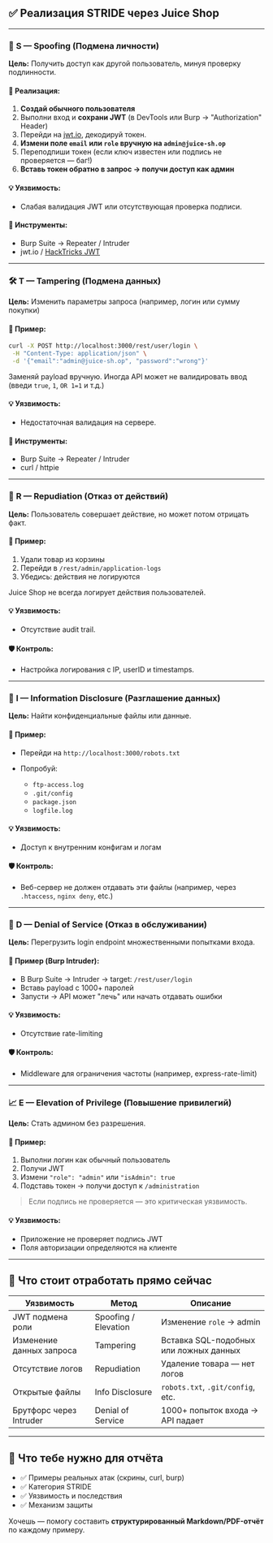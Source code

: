 ## ✅ Реализация STRIDE через Juice Shop

---

### 📌 **S — Spoofing (Подмена личности)**

**Цель:** Получить доступ как другой пользователь, минуя проверку подлинности.

#### 🔧 Реализация:

1. **Создай обычного пользователя**
2. Выполни вход и **сохрани JWT** (в DevTools или Burp → "Authorization" Header)
3. Перейди на [jwt.io](https://jwt.io), декодируй токен.
4. **Измени поле `email` или `role` вручную на `admin@juice-sh.op`**
5. Переподпиши токен (если ключ известен или подпись не проверяется — баг!)
6. **Вставь токен обратно в запрос → получи доступ как админ**

#### 💡 Уязвимость:

* Слабая валидация JWT или отсутствующая проверка подписи.

#### 🔨 Инструменты:

* Burp Suite → Repeater / Intruder
* jwt.io / [HackTricks JWT](https://book.hacktricks.xyz/pentesting-web/hacking-jwt-tokens)

---

### 🛠 **T — Tampering (Подмена данных)**

**Цель:** Изменить параметры запроса (например, логин или сумму покупки)

#### 🔧 Пример:

```bash
curl -X POST http://localhost:3000/rest/user/login \
 -H "Content-Type: application/json" \
 -d '{"email":"admin@juice-sh.op", "password":"wrong"}'
```

Заменяй payload вручную. Иногда API может не валидировать ввод (введи `true`, `1`, `OR 1=1` и т.д.)

#### 💡 Уязвимость:

* Недостаточная валидация на сервере.

#### 🔨 Инструменты:

* Burp Suite → Repeater / Intruder
* curl / httpie

---

### 🧾 **R — Repudiation (Отказ от действий)**

**Цель:** Пользователь совершает действие, но может потом отрицать факт.

#### 🔧 Пример:

1. Удали товар из корзины
2. Перейди в `/rest/admin/application-logs`
3. Убедись: действия не логируются

Juice Shop не всегда логирует действия пользователей.

#### 💡 Уязвимость:

* Отсутствие audit trail.

#### 🛡️ Контроль:

* Настройка логирования с IP, userID и timestamps.

---

### 🔐 **I — Information Disclosure (Разглашение данных)**

**Цель:** Найти конфиденциальные файлы или данные.

#### 🔧 Пример:

* Перейди на `http://localhost:3000/robots.txt`
* Попробуй:

  * `ftp-access.log`
  * `.git/config`
  * `package.json`
  * `logfile.log`

#### 💡 Уязвимость:

* Доступ к внутренним конфигам и логам

#### 🛡️ Контроль:

* Веб-сервер не должен отдавать эти файлы (например, через `.htaccess`, `nginx deny`, etc.)

---

### 🧨 **D — Denial of Service (Отказ в обслуживании)**

**Цель:** Перегрузить login endpoint множественными попытками входа.

#### 🔧 Пример (Burp Intruder):

* В Burp Suite → Intruder → target: `/rest/user/login`
* Вставь payload с 1000+ паролей
* Запусти → API может "лечь" или начать отдавать ошибки

#### 💡 Уязвимость:

* Отсутствие rate-limiting

#### 🛡️ Контроль:

* Middleware для ограничения частоты (например, express-rate-limit)

---

### 📈 **E — Elevation of Privilege (Повышение привилегий)**

**Цель:** Стать админом без разрешения.

#### 🔧 Пример:

1. Выполни логин как обычный пользователь
2. Получи JWT
3. Измени `"role": "admin"` или `"isAdmin": true`
4. Подставь токен → получи доступ к `/administration`

> Если подпись не проверяется — это критическая уязвимость.

#### 💡 Уязвимость:

* Приложение не проверяет подпись JWT
* Поля авторизации определяются на клиенте

---

## 🧪 Что стоит отработать прямо сейчас

| Уязвимость               | Метод                | Описание                               |
| ------------------------ | -------------------- | -------------------------------------- |
| JWT подмена роли         | Spoofing / Elevation | Изменение `role` → admin               |
| Изменение данных запроса | Tampering            | Вставка SQL-подобных или ложных данных |
| Отсутствие логов         | Repudiation          | Удаление товара — нет логов            |
| Открытые файлы           | Info Disclosure      | `robots.txt`, `.git/config`, etc.      |
| Брутфорс через Intruder  | Denial of Service    | 1000+ попыток входа → API падает       |

---

## 🎯 Что тебе нужно для отчёта

* ✅ Примеры реальных атак (скрины, curl, burp)
* ✅ Категория STRIDE
* ✅ Уязвимость и последствия
* ✅ Механизм защиты

Хочешь — помогу составить **структурированный Markdown/PDF-отчёт** по каждому примеру.
